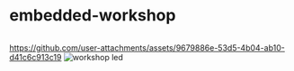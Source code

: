 # embedded-workshop
<img>


https://github.com/user-attachments/assets/9679886e-53d5-4b04-ab10-d41c6c913c19
![workshop led](https://github.com/user-attachments/assets/6002ddc7-ced8-4e23-8a75-e40c8840cd1d)

